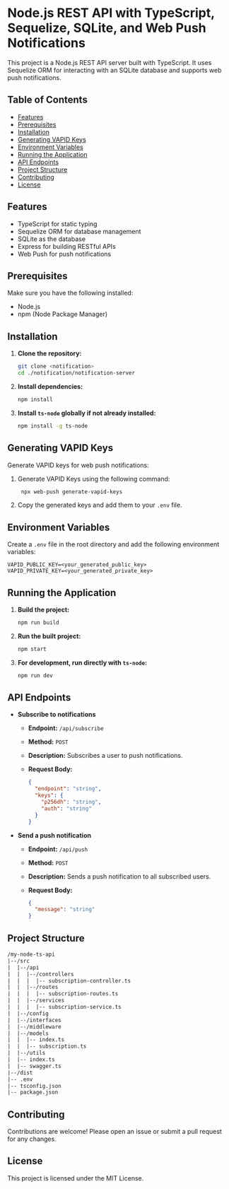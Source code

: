 
# Node.js REST API with TypeScript, Sequelize, SQLite, and Web Push Notifications

This project is a Node.js REST API server built with TypeScript. It uses Sequelize ORM for interacting with an SQLite database and supports web push notifications.

## Table of Contents

- [Features](#features)
- [Prerequisites](#prerequisites)
- [Installation](#installation)
- [Generating VAPID Keys](#generating-vapid-keys)
- [Environment Variables](#environment-variables)
- [Running the Application](#running-the-application)
- [API Endpoints](#api-endpoints)
- [Project Structure](#project-structure)
- [Contributing](#contributing)
- [License](#license)

## Features

- TypeScript for static typing
- Sequelize ORM for database management
- SQLite as the database
- Express for building RESTful APIs
- Web Push for push notifications

## Prerequisites

Make sure you have the following installed:

- Node.js
- npm (Node Package Manager)

## Installation

1. **Clone the repository:**

   ```bash
   git clone <notification>
   cd ./notification/notification-server
   ```

2. **Install dependencies:**

   ```bash
   npm install
   ```

3. **Install `ts-node` globally if not already installed:**

   ```bash
   npm install -g ts-node
   ```

## Generating VAPID Keys

Generate VAPID keys for web push notifications:

1. Generate VAPID Keys using the following command:

   ```bash
    npx web-push generate-vapid-keys
   ```

2. Copy the generated keys and add them to your `.env` file.

## Environment Variables

Create a `.env` file in the root directory and add the following environment variables:

```env
VAPID_PUBLIC_KEY=<your_generated_public_key>
VAPID_PRIVATE_KEY=<your_generated_private_key>
```

## Running the Application

1. **Build the project:**

   ```bash
   npm run build
   ```

2. **Run the built project:**

   ```bash
   npm start
   ```

3. **For development, run directly with `ts-node`:**

   ```bash
   npm run dev
   ```

## API Endpoints

- **Subscribe to notifications**

  - **Endpoint:** `/api/subscribe`
  - **Method:** `POST`
  - **Description:** Subscribes a user to push notifications.
  - **Request Body:**

    ```json
    {
      "endpoint": "string",
      "keys": {
        "p256dh": "string",
        "auth": "string"
      }
    }
    ```

- **Send a push notification**

  - **Endpoint:** `/api/push`
  - **Method:** `POST`
  - **Description:** Sends a push notification to all subscribed users.
  - **Request Body:**

    ```json
    {
      "message": "string"
    }
    ```

## Project Structure

```txt
/my-node-ts-api
|--/src
|  |--/api
|  |  |--/controllers
|  |  |  |-- subscription-controller.ts
|  |  |--/routes
|  |  |  |-- subscription-routes.ts
|  |  |--/services
|  |  |  |-- subscription-service.ts
|  |--/config
|  |--/interfaces
|  |--/middleware
|  |--/models
|  |  |-- index.ts
|  |  |-- subscription.ts
|  |--/utils
|  |-- index.ts
|  |-- swagger.ts
|--/dist
|-- .env
|-- tsconfig.json
|-- package.json
```

## Contributing

Contributions are welcome! Please open an issue or submit a pull request for any changes.

## License

This project is licensed under the MIT License.

